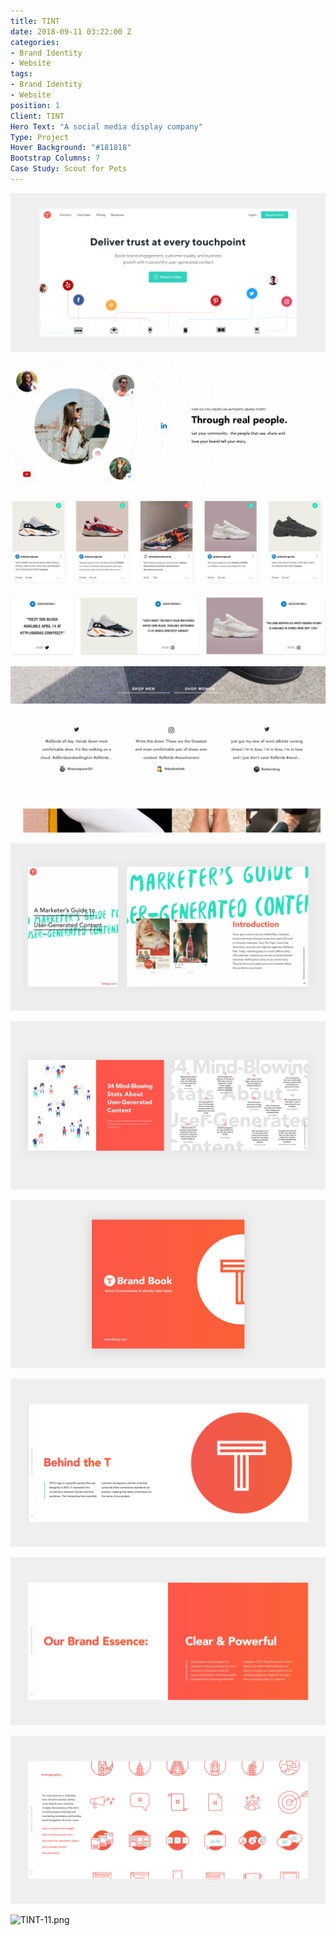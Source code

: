 ```yaml
---
title: TINT
date: 2018-09-11 03:22:00 Z
categories:
- Brand Identity
- Website
tags:
- Brand Identity
- Website
position: 1
Client: TINT
Hero Text: "A social media display company"
Type: Project
Hover Background: "#181818"
Bootstrap Columns: 7
Case Study: Scout for Pets
---
```


![TINT-hero.png](/img/TINT-hero.png)​

![TINT-01.png](/img/TINT-01.png)​

![TINT-02.png](/img/TINT-02.png)​

![TINT-03.png](/img/TINT-03.png)​

![TINT-04.png](/img/TINT-04.png)​

![TINT-05.png](/img/TINT-05.png)​

![TINT-06.png](/img/TINT-06.png)​

![TINT-07.png](/img/TINT-07.png)​

![TINT-08.png](/img/TINT-08.png)​

![TINT-09.png](/img/TINT-09.png)​

![TINT-10.png](/img/TINT-10.png)​

![TINT-11.png](/img/TINT-11.png)​
